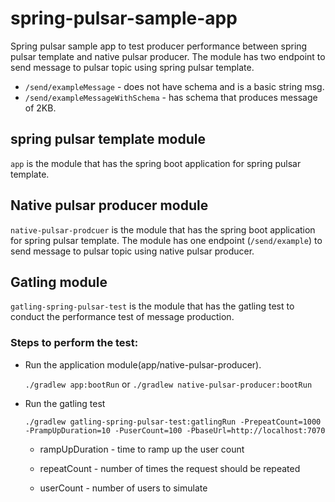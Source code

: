 # spring-pulsar-sample-app
Spring pulsar sample app to test producer performance between spring pulsar template and native pulsar producer.
The module has two endpoint to send message to pulsar topic using spring pulsar template.
- `/send/exampleMessage` - does not have schema and is a basic string msg.
- `/send/exampleMessageWithSchema` - has schema that produces message of 2KB.

## spring pulsar template module
`app`  is the module that has the spring boot application for spring pulsar template.

## Native pulsar producer module
`native-pulsar-prodcuer` is the module that has the spring boot application for spring pulsar template.
The module has one endpoint (`/send/example`) to send message to pulsar topic using native pulsar producer.


## Gatling module
`gatling-spring-pulsar-test` is the module that has the gatling test to conduct the performance test of message production.

### Steps to perform the test:
- Run the application module(app/native-pulsar-producer). 

    `./gradlew app:bootRun` or `./gradlew native-pulsar-producer:bootRun`
- Run the gatling test

    `./gradlew gatling-spring-pulsar-test:gatlingRun -PrepeatCount=1000 -PrampUpDuration=10 -PuserCount=100 -PbaseUrl=http://localhost:7070`

    - rampUpDuration - time to ramp up the user count

    - repeatCount - number of times the request should be repeated

    - userCount - number of users to simulate

